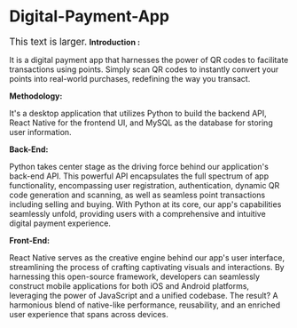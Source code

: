 # Digital-Payment-App

<span style="font-size: larger;">This text is larger.</span> 
**Introduction :**


It is a digital payment app that harnesses the power of QR codes to facilitate transactions using points. Simply scan QR codes to instantly convert your points into real-world purchases, redefining the way you transact.



**Methodology:**


It's a desktop application that utilizes Python to build the backend API, React Native for the frontend UI, and MySQL as the database for storing user information.



**Back-End:**

Python takes center stage as the driving force behind our application's back-end API. This powerful API encapsulates the full spectrum of app functionality, encompassing user registration, authentication, dynamic QR code generation and scanning, as well as seamless point transactions including selling and buying. With Python at its core, our app's capabilities seamlessly unfold, providing users with a comprehensive and intuitive digital payment experience.


**Front-End:**


React Native serves as the creative engine behind our app's user interface, streamlining the process of crafting captivating visuals and interactions. By harnessing this open-source framework, developers can seamlessly construct mobile applications for both iOS and Android platforms, leveraging the power of JavaScript and a unified codebase. The result? A harmonious blend of native-like performance, reusability, and an enriched user experience that spans across devices.
